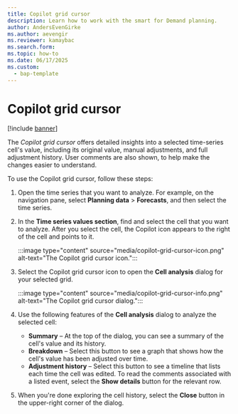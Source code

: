 ```yaml
---
title: Copilot grid cursor
description: Learn how to work with the smart for Demand planning.
author: AndersEvenGirke
ms.author: aevengir
ms.reviewer: kamaybac
ms.search.form:
ms.topic: how-to
ms.date: 06/17/2025
ms.custom: 
  - bap-template
---
```


# Copilot grid cursor

[!include [banner](../includes/banner.md)]

The *Copilot grid cursor* offers detailed insights into a selected time-series cell's value, including its original value, manual adjustments, and full adjustment history. User comments are also shown, to help make the changes easier to understand.

To use the Copilot grid cursor, follow these steps:

1. Open the time series that you want to analyze. For example, on the navigation pane, select **Planning data** \> **Forecasts**, and then select the time series.
1. In the **Time series values section**, find and select the cell that you want to analyze. After you select the cell, the Copilot icon appears to the right of the cell and points to it.

    :::image type="content" source="media/copilot-grid-cursor-icon.png" alt-text="The Copilot grid cursor icon.":::

1. Select the Copilot grid cursor icon to open the **Cell analysis** dialog for your selected grid.

    :::image type="content" source="media/copilot-grid-cursor-info.png" alt-text="The Copilot grid cursor dialog.":::

1. Use the following features of the **Cell analysis** dialog to analyze the selected cell:

    - **Summary** – At the top of the dialog, you can see a summary of the cell's value and its history.
    - **Breakdown** – Select this button to see a graph that shows how the cell's value has been adjusted over time.
    - **Adjustment history** – Select this button to see a timeline that lists each time the cell was edited. To read the comments associated with a listed event, select the **Show details** button for the relevant row.

1. When you're done exploring the cell history, select the **Close** button in the upper-right corner of the dialog.
